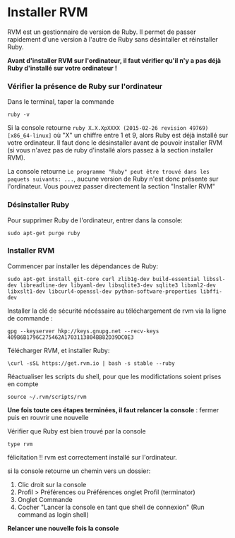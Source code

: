 # Installer RVM

RVM est un gestionnaire de version de Ruby. Il permet de passer rapidement d'une version à l'autre de Ruby sans désintaller et réinstaller Ruby.

**Avant d'installer RVM sur l'ordinateur, il faut vérifier qu'il n'y a pas déjà Ruby d'installé sur votre ordinateur !**


### Vérifier la présence de Ruby sur l'ordinateur

Dans le terminal, taper la commande

`ruby -v`

Si la console retourne `ruby X.X.XpXXXX (2015-02-26 revision 49769) [x86_64-linux]` où "X" un chiffre entre 1 et 9, alors Ruby est déjà installé sur votre ordinateur. Il faut donc le désinstaller avant de pouvoir installer RVM (si vous n'avez pas de ruby d'installé alors passez à la section installer RVM).

La console retourne `Le programme "Ruby" peut être trouvé dans les paquets suivants: ...`, aucune version de Ruby n'est donc présente sur l'ordinateur. Vous pouvez passer directement la section "Installer RVM"

### Désinstaller Ruby

Pour supprimer Ruby de l'ordinateur, entrer dans la console:

`sudo apt-get purge ruby`

### Installer RVM

Commencer par installer les dépendances de Ruby:

`sudo apt-get install git-core curl zlib1g-dev build-essential libssl-dev libreadline-dev libyaml-dev libsqlite3-dev sqlite3 libxml2-dev libxslt1-dev libcurl4-openssl-dev python-software-properties libffi-dev`


Installer la clé de sécurité nécéssaire au téléchargement de rvm via la ligne de commande :

`gpg --keyserver hkp://keys.gnupg.net --recv-keys 409B6B1796C275462A1703113804BB82D39DC0E3`


Télécharger RVM, et installer Ruby:

`\curl -sSL https://get.rvm.io | bash -s stable --ruby`

	
Réactualiser les scripts du shell, pour que les modifictations soient prises en compte

`source ~/.rvm/scripts/rvm`


**Une fois toute ces étapes terminées, il faut relancer la console** : fermer puis en rouvrir une nouvelle


Vérifier que Ruby est bien trouvé par la console

`type rvm`

félicitation !! rvm est correctement installé sur l'ordinateur.


si la console retourne un chemin vers un dossier:

1. Clic droit sur la console
2. Profil > Préférences ou Préférences onglet Profil (terminator)
3. Onglet Commande
4. Cocher "Lancer la console en tant que shell de connexion" (Run command as login shell)


**Relancer une nouvelle fois la console**
